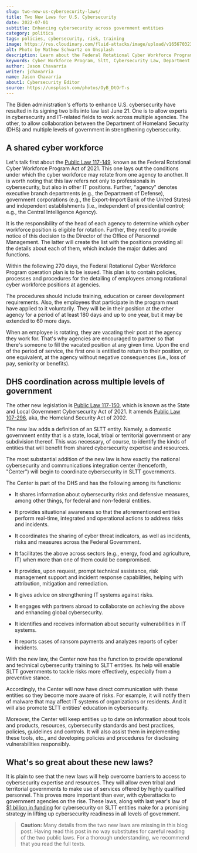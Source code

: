 ```yaml
---
slug: two-new-us-cybersecurity-laws/
title: Two New Laws for U.S. Cybersecurity
date: 2022-07-01
subtitle: Enhancing cybersecurity across government entities
category: politics
tags: policies, cybersecurity, risk, training
image: https://res.cloudinary.com/fluid-attacks/image/upload/v1656703233/blog/two-new-us-cybersecurity-laws/cover_laws.webp
alt: Photo by Mathew Schwartz on Unsplash
description: Learn about the Federal Rotational Cyber Workforce Program Act of 2021 and the State and Local Government Cybersecurity Act of 2021, which were signed into law.
keywords: Cyber Workforce Program, Sltt, Cybersecurity Law, Department Of Homeland Security, Us Cybersecurity, Ethical Hacking, Pentesting
author: Jason Chavarría
writer: jchavarria
name: Jason Chavarría
about1: Cybersecurity Editor
source: https://unsplash.com/photos/OyB_DtOrT-s
---
```


The Biden administration's efforts to enhance U.S. cybersecurity
have resulted in its signing two bills into law last June 21.
One is to allow experts in cybersecurity
and IT-related fields
to work across multiple agencies.
The other,
to allow collaboration
between the Department of Homeland Security (DHS)
and multiple levels of government in strengthening cybersecurity.

## A shared cyber workforce

Let's talk first about the [Public Law 117-149](https://www.congress.gov/bill/117th-congress/senate-bill/1097/text),
known as the Federal Rotational Cyber Workforce Program Act of 2021.
This one lays out the conditions
under which the cyber workforce may rotate from one agency to another.
It is worth noting that this law refers not only to professionals
in cybersecurity,
but also in other IT positions.
Further,
"agency" denotes executive branch departments
(e.g., the Department of Defense),
government corporations
(e.g., the Export-Import Bank of the United States)
and independent establishments
(i.e., independent of presidential control;
e.g., the Central Intelligence Agency).

It is the responsibility of the head of each agency to determine
which cyber workforce position is eligible for rotation.
Further,
they need to provide notice of this decision
to the Director of the Office of Personnel Management.
The latter will create the list with the positions
providing all the details about each of them,
which include the major duties and functions.

Within the following 270 days,
the Federal Rotational Cyber Workforce Program operation plan is to be issued.
This plan is to contain policies,
processes and procedures
for the detailing of employees
among rotational cyber workforce positions at agencies.

The procedures should include training,
education
or career development requirements.
Also,
the employees
that participate in the program
must have applied to it voluntarily.
They will be in their position at the other agency
for a period of at least 180 days and up to one year,
but it may be extended to 60 more days.

When an employee is rotating,
they are vacating their post at the agency they work for.
That's why agencies are encouraged to partner
so that there's someone to fill the vacated position at any given time.
Upon the end of the period of service,
the first one is entitled to return to their position,
or one equivalent,
at the agency without negative consequences
(i.e., loss of pay, seniority or benefits).

## DHS coordination across multiple levels of government

The other new legislation is [Public Law 117-150](https://www.congress.gov/bill/117th-congress/senate-bill/2520/text),
which is known as the State and Local Government Cybersecurity Act of 2021.
It amends [Public Law 107-296](https://www.dhs.gov/homeland-security-act-2002),
aka,
the Homeland Security Act of 2002.

The new law adds a definition of an SLTT entity.
Namely,
a domestic government entity
that is a state,
local,
tribal
or territorial government
or any subdivision thereof.
This was necessary,
of course,
to identify the kinds of entities
that will benefit from shared cybersecurity expertise and resources.

The most substantial addition of the new law is
how exactly the national cybersecurity and communications integration center
(henceforth, "Center")
will begin to coordinate cybersecurity in SLTT governments.

The Center is part of the DHS
and has the following among its functions:

- It shares information about cybersecurity risks
  and defensive measures,
  among other things,
  for federal and non-federal entities.

- It provides situational awareness
  so that the aforementioned entities perform real-time,
  integrated
  and operational actions
  to address risks and incidents.

- It coordinates the sharing of cyber threat indicators,
  as well as incidents,
  risks
  and measures across the Federal Government.

- It facilitates the above across sectors
  (e.g., energy, food and agriculture, IT)
  when more than one of them could be compromised.

- It provides,
  upon request,
  prompt technical assistance,
  risk management support
  and incident response capabilities,
  helping with attribution,
  mitigation
  and remediation.

- It gives advice on strengthening IT systems against risks.

- It engages with partners abroad
  to collaborate on achieving the above
  and enhancing global cybersecurity.

- It identifies and receives information
  about security vulnerabilities in IT systems.

- It reports cases of ransom payments
  and analyzes reports of cyber incidents.

With the new law,
the Center now has the function
to provide operational
and technical cybersecurity training
to SLTT entities.
Its help will enable SLTT governments
to tackle risks more effectively,
especially from a preventive stance.

Accordingly,
the Center will now have direct communication with these entities
so they become more aware of risks.
For example,
it will notify them of malware
that may affect IT systems of organizations or residents.
And it will also promote SLTT entities'
education in cybersecurity.

Moreover,
the Center will keep entities up to date
on information about tools and products,
resources,
cybersecurity standards and best practices,
policies,
guidelines
and controls.
It will also assist them in implementing these tools,
etc.,
and developing policies
and procedures for disclosing vulnerabilities responsibly.

## What's so great about these new laws?

It is plain to see
that the new laws will help overcome barriers
to access to cybersecurity expertise and resources.
They will allow even tribal and territorial governments
to make use of services offered by highly qualified personnel.
This proves more important than ever,
with cyberattacks to government agencies on the rise.
These laws,
along with last year's law of [$1 billion in funding](https://www.zdnet.com/article/experts-tout-cybersecurity-funding-in-infrastructure-bill/)
for cybersecurity on SLTT entities
make for a promising strategy
in lifting up cybersecurity readiness in all levels of government.

> **Caution:**
> Many details from the two new laws are missing in this blog post.
> Having read this post in no way substitutes
> for careful reading of the two public laws.
> For a thorough understanding,
> we recommend that you read the full texts.
